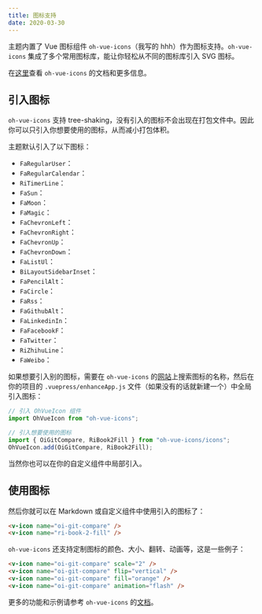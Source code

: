 ```yaml
---
title: 图标支持
date: 2020-03-30
---
```


主题内置了 Vue 图标组件 `oh-vue-icons`（我写的 hhh）作为图标支持。`oh-vue-icons` 集成了多个常用图标库，能让你轻松从不同的图标库引入 SVG 图标。

在[这里](https://github.com/Renovamen/oh-vue-icons)查看 `oh-vue-icons` 的文档和更多信息。


## 引入图标

`oh-vue-icons` 支持 tree-shaking，没有引入的图标不会出现在打包文件中。因此你可以只引入你想要使用的图标，从而减小打包体积。

主题默认引入了以下图标：

- `FaRegularUser`：<v-icon name="fa-regular-user" />
- `FaRegularCalendar`：<v-icon name="fa-regular-calendar" />
- `RiTimerLine`：<v-icon name="ri-timer-line" />
- `FaSun`：<v-icon name="fa-sun" />
- `FaMoon`：<v-icon name="fa-moon" />
- `FaMagic`：<v-icon name="fa-magic" />
- `FaChevronLeft`：<v-icon name="fa-chevron-left" />
- `FaChevronRight`：<v-icon name="fa-chevron-right" />
- `FaChevronUp`：<v-icon name="fa-chevron-up" />
- `FaChevronDown`：<v-icon name="fa-chevron-down" />
- `FaListUl`：<v-icon name="fa-list-ul" />
- `BiLayoutSidebarInset`：<v-icon name="bi-layout-sidebar-inset" />
- `FaPencilAlt`：<v-icon name="fa-pencil-alt" />
- `FaCircle`：<v-icon name="fa-circle" />
- `FaRss`：<v-icon name="fa-rss" />
- `FaGithubAlt`：<v-icon name="fa-github-alt" />
- `FaLinkedinIn`：<v-icon name="fa-linkedin-in" />
- `FaFacebookF`：<v-icon name="fa-facebook-f" />
- `FaTwitter`：<v-icon name="fa-twitter" />
- `RiZhihuLine`：<v-icon name="ri-zhihu-line" />
- `FaWeibo`：<v-icon name="fa-weibo" />

如果想要引入别的图标，需要在 `oh-vue-icons` 的[网站](https://oh-vue-icons.vercel.app/cn)上搜索图标的名称，然后在你的项目的 `.vuepress/enhanceApp.js` 文件（如果没有的话就新建一个）中全局引入图标：

```js
// 引入 OhVueIcon 组件
import OhVueIcon from "oh-vue-icons";

// 引入想要使用的图标
import { OiGitCompare, RiBook2Fill } from "oh-vue-icons/icons";
OhVueIcon.add(OiGitCompare, RiBook2Fill);
```

当然你也可以在你的自定义组件中局部引入。


## 使用图标

然后你就可以在 Markdown 或自定义组件中使用引入的图标了：

<v-icon name="oi-git-compare" /> <v-icon name="ri-book-2-fill" />

```html
<v-icon name="oi-git-compare" />
<v-icon name="ri-book-2-fill" />
```

`oh-vue-icons` 还支持定制图标的颜色、大小、翻转、动画等，这是一些例子：

<v-icon name="oi-git-compare" scale="2" /> <v-icon name="oi-git-compare" flip="vertical" /> <v-icon name="oi-git-compare" fill="orange" /> <v-icon name="oi-git-compare" animation="flash" />

```html
<v-icon name="oi-git-compare" scale="2" />
<v-icon name="oi-git-compare" flip="vertical" />
<v-icon name="oi-git-compare" fill="orange" />
<v-icon name="oi-git-compare" animation="flash" />
```

更多的功能和示例请参考 `oh-vue-icons` 的[文档](https://oh-vue-icons.vercel.app/cn/docs)。
